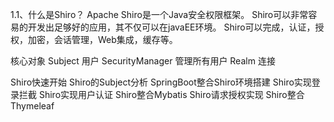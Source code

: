 1.1、什么是Shiro？
Apache Shiro是一个Java安全权限框架。
Shiro可以非常容易的开发出足够好的应用，其不仅可以在javaEE环境。
Shiro可以完成，认证，授权，加密，会话管理，Web集成，缓存等。

核心对象
Subject 用户
SecurityManager 管理所有用户
Realm 连接

Shiro快速开始
Shiro的Subject分析
SpringBoot整合Shiro环境搭建
Shiro实现登录拦截
Shiro实现用户认证
Shiro整合Mybatis
Shiro请求授权实现
Shiro整合Thymeleaf 